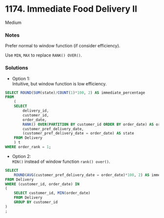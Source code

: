 # 1174. Immediate Food Delivery II

Medium

### Notes

Prefer normal to window function (if consider efficiency).

Use `MIN`, `MAX` to replace `RANK() OVER()`.

### Solutions

- Option 1:\
  Intuitive, but window function is low efficiency.
```sql
SELECT ROUND(SUM(state)/COUNT(1)*100, 2) AS immediate_percentage
FROM
    (
    SELECT
        delivery_id,
        customer_id,
        order_date,
        RANK() OVER(PARTITION BY customer_id ORDER BY order_date) AS order_rank,
        customer_pref_delivery_date,
        (customer_pref_delivery_date = order_date) AS state
    FROM Delivery
    ) t
WHERE order_rank = 1;
```

- Option 2:\
  `MIN()` instead of window function `rank() over()`.
```sql
SELECT 
    ROUND(AVG(customer_pref_delivery_date = order_date)*100, 2) AS immediate_percentage
FROM Delivery 
WHERE (customer_id, order_date) IN
(
    SELECT customer_id, MIN(order_date)
    FROM Delivery
    GROUP BY customer_id
)
;
```

